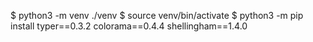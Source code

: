 $ python3 -m venv ./venv
$ source venv/bin/activate
$ python3 -m pip install typer==0.3.2 colorama==0.4.4 shellingham==1.4.0